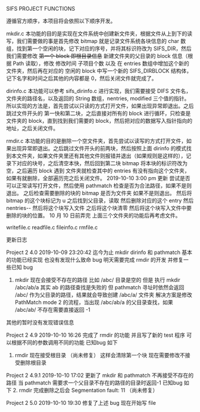 SIFS PROJECT FUNCTIONS

遵循官方顺序，本项目将会依照以下顺序开发。


mkdir.c
本功能的目的是实现在文件系统中创建新文件夹，根据文件从上到下的读写，我们需要做的事是首先修改 bitmap 就是记录文件系统各块信息的 char 数组，找到第一个空闲的块，记下对应的序号，并将其标识符改为 SIFS_DIR，然后我们需要修改 ~~第一个 block 即根目录信息~~ 新建文件夹的父目录的 block 信息（根据 Path 读取），修改 修改时间 子项目个数 以及 在 entries 数组中增加这个新的文件夹，然后再在对应的 空闲的 block 中写一个新的 SIFS_DIRBLOCK 结构体，记下名字和时间之后其他的内容都是 0，然后关闭文件就完成了。

dirinfo.c
本功能可以参考 sifs_dirinfo.c 进行实现，我们需要接受 DIFS 文件名，文件夹的路径名，以及返回的 String 数组，nentries, modified 三个值的指针。 
所以实现的方法是，首先尝试以只读的方式打开文件，如果出现异常即退出。之后跳过文件开头的 第一快和第二块，之后直接对所有的 block 进行循环，只检查是文件夹的 block，直到找到我们需要的 block，然后把对应的数据写入指针指向的地址，之后关闭文件。

rmdir.c
本功能的目的是删除一个空文件夹，首先尝试以读写的方式打开文件，如果出现异常即退出。之后跳过文件开头的前两块，然后按照上面 dirinfo 的模式找到本文件夹，如果文件夹里还有其他文件则报错并退出（如果规则是这样的），记录下对应的块号，之后清空本快，然后回到第二块 bitmap 将本块的标识符改为空，之后遍历 block 遇到 文件夹就检查其中的 entries 有没有指向这个文件夹，如果有就删除，全部遍历完之后关闭文件。
2019-10-10 3:00 pm 更新
尝试是否可以正常读写打开文件，然后使用 pathmatch 检查是否为合法路径，如果不是则退出。 之后检查需要删除的块的 bitmap 是否为文件夹 如果不是则退出。 然后将 bitmap 的这个块标记为 u
之后找到父目录，读取 然后删除对应的这个 entry 然后 nentries-- 然后将这个块写入文件 之后将这个块清零 然后将这个块写入文件中要删除的块的位置。
10 月 10 日前弄完 上面三个文件夹的功能后再考虑文件。

writefile.c
readfile.c
fileinfo.c
rmfile.c




更新日志 

Project 2 4.0 2019-10-09 23:20:42
迄今为止 mkdir dirinfo 和 pathmatch 基本的功能已经实现
也没有发现什么致命 bug 明天需要完成 rmdir 的开发 并修复一些已知 bug
1. mkdir 现在会接受不存在的路径 
    比如 /abc/ 目录是空的 但是 执行 mkdir /abc/ab/a 其实 ab 的路径查找是失败的 
    但 pathmatch 寻址时依然会返回 /abc/ 作为父目录的路径，结果就会导致创建 /abc/a/ 文件夹
    解决方案是修改 PathMatch mode 2 的流程，当出现 /abc/ab/a 的父目录查找，如果 /abc/ab/ 不存在需要直接返回 -1 

其他的暂时没有发现错误信息


Project 2 4.9 2019-10-10 16:26
完成了 rmdir 的功能
并且写了新的 test 程序 可以根据不同的参数调用不同的功能 已知bug 如下
1. rmdir 现在接受根目录 （尚未修复）
    这样会清除第一个块 现在需要修改不接受删除根目录

Project 2 4.9.1 2019-10-10 17:02
更新了 mkdir 和 pathmatch 不再接受不存在的路径 
当 pathmatch 需要求一个父目录不存在的路径的目录时返回-1 已知bug 如下
2. rmdir 完成删除之后会 Segmentation fault: 11 （尚未修复）

Project 2 5.0 2019-10-10 19:30
修复了上述 bug 现在开始写 file

